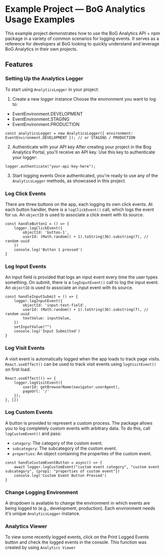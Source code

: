 # Example Project — BoG Analytics Usage Examples

This example project demonstrates how to use the BoG Analytics API + npm package in a variety of common scenarios for logging events. It serves as a reference for developers at BoG looking to quickly understand and leverage BoG Analytics in their own projects.

## Features
### Setting Up the Analytics Logger

To start using `AnalyticsLogger` in your project:

1. Create a new logger instance
Choose the environment you want to log to:

* EventEnvironment.DEVELOPMENT
* EventEnvironment.STAGING
* EventEnvironment.PRODUCTION

```
const analyticsLogger = new AnalyticsLogger({ environment: EventEnvironment.DEVELOPMENT }); // or STAGING / PRODUCTION
```

2. Authenticate with your API key
After creating your project in the Bog Analytics Portal, you'll receive an API key. Use this key to authenticate your logger:

```
logger.authenticate("your-api-key-here");
```

3. Start logging events
Once authenticated, you're ready to use any of the `AnalyticsLogger` methods, as showcased in this project.

### Log Click Events

There are three buttons on the app, each logging its own click events. At each button handler, there is a `logClickEvent()` call, which logs the event for us. An `objectID` is used to associate a click event with its source.

```
const handleButton1 = () => {
    logger.logClickEvent({
        objectId: 'button-1',
        userId: (Math.random() + 1).toString(36).substring(7), // random uuid
    })
    console.log('Button 1 pressed')
}
```

### Log Input Events

An input field is provided that logs an input event every time the user types something. On submit, there is a `logInputEvent()` call to log the input event. An `objectID` is used to associate an input event with its source.

```
const handleInputSubmit = () => {
    logger.logInputEvent({
        objectId: 'input-text-field',
        userId: (Math.random() + 1).toString(36).substring(7), // random uuid
        textValue: inputValue,
    })
    setInputValue("")
    console.log('Input Submitted')
}
```

### Log Visit Events

A visit event is automatically logged when the app loads to track page visits. `React.useEffect()` can be used to track visit events using `logVisitEvent()` on first load.

```
React.useEffect(() => {
    logger.logVisitEvent({
        userId: getBrowserName(navigator.userAgent),
        pageUrl: '/'
    });
}, [])
```

### Log Custom Events

A button is provided to represent a custom process. The package allows you to log completely custom events with arbitrary data. To do this, call `logCustomEvent()` and pass:
* `category`: The category of the custom event.
* `subcategory`: The subcategory of the custom event.
* `properties`: An object containing the properties of the custom event.

```
const handleCustomEventButton = async() => {
    await logger.logCustomEvent("custom event category", "custom event subcategory", {prop1: "properties of custom event"})
    console.log('Custom Event Button Pressed')
}
```

### Change Logging Environment

A dropdown is available to change the environment in which events are being logged to (e.g., development, production). Each environment needs it's unique `AnalyticsLogger` instance.

### Analytics Viewer

To view some recently logged events, click on the Print Logged Events button and check the logged events in the console. This function was created by using `Analytics Viewer`